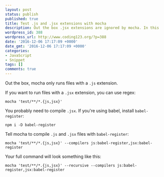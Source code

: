 ```yaml
---
layout: post
status: publish
published: true
title: Test .js and .jsx extensions with mocha
description: Out the box .jsx extensions are ignored by mocha. In this short snippet I'll show you how to test .js and .jsx extensions with mocha.
wordpress_id: 388
wordpress_url: http://www.coding123.org/?p=388
date: '2016-12-06 17:17:09 +0000'
date_gmt: '2016-12-06 17:17:09 +0000'
categories:
- JavaScript
- Snippet
tags: []
comments: true
---
```

Out the box, mocha only runs files with a `.js` extension.

If you want to run files with a `.jsx` extension, you can use regex:

```shell
mocha 'test/**/*.{js,jsx}'
```

You probably need to compile `.jsx`. If you're using babel, install `babel-register`:

`npm i -D babel-register`

Tell mocha to compile `.js` and `.jsx` files with `babel-register`:

```shell
mocha 'test/**/*.{js,jsx}' --compilers js:babel-register,jsx:babel-register
```

Your full command will look something like this:

```shell
mocha 'test/**/*.{js,jsx}' --recursive --compilers js:babel-register,jsx:babel-register
```
